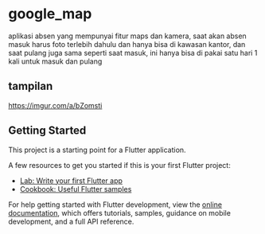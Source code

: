 # google_map

aplikasi absen yang mempunyai fitur maps dan kamera, saat akan absen masuk harus foto terlebih dahulu dan hanya bisa di kawasan kantor, dan saat pulang juga sama seperti saat masuk, ini hanya bisa di pakai satu hari 1 kali untuk masuk dan pulang


## tampilan

https://imgur.com/a/bZomsti

## Getting Started

This project is a starting point for a Flutter application.

A few resources to get you started if this is your first Flutter project:

- [Lab: Write your first Flutter app](https://docs.flutter.dev/get-started/codelab)
- [Cookbook: Useful Flutter samples](https://docs.flutter.dev/cookbook)

For help getting started with Flutter development, view the
[online documentation](https://docs.flutter.dev/), which offers tutorials,
samples, guidance on mobile development, and a full API reference.
